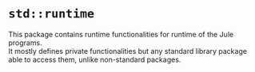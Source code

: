 # `std::runtime`

This package contains runtime functionalities for runtime of the Jule programs.\
It mostly defines private functionalities but any standard library package able to access them, unlike non-standard packages.